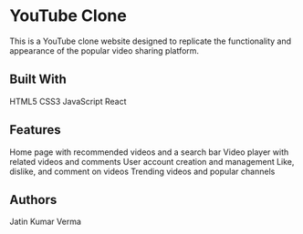 # YouTube Clone
This is a YouTube clone website designed to replicate the functionality and appearance of the popular video sharing platform.

## Built With
HTML5
CSS3
JavaScript
React

## Features
Home page with recommended videos and a search bar
Video player with related videos and comments
User account creation and management
Like, dislike, and comment on videos
Trending videos and popular channels

## Authors
Jatin Kumar Verma
